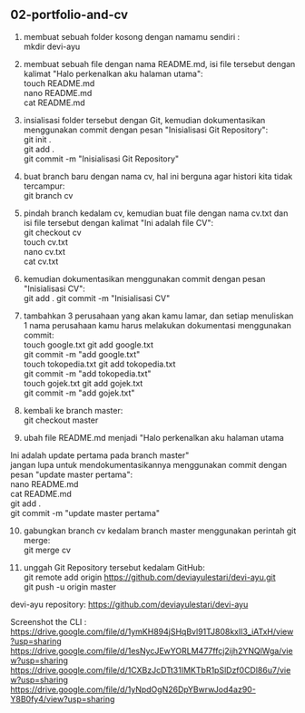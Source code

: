 ## 02-portfolio-and-cv
1. membuat sebuah folder kosong dengan namamu sendiri :  
mkdir devi-ayu  
  
2. membuat sebuah file dengan nama README.md, isi file tersebut dengan kalimat
"Halo perkenalkan aku halaman utama":   
touch README.md  
nano README.md  
cat README.md  
  
3. insialisasi folder tersebut dengan Git, kemudian dokumentasikan menggunakan commit dengan pesan
"Inisialisasi Git Repository":  
git init .  
git add .  
git commit -m "Inisialisasi Git Repository"  
    
4. buat branch baru dengan nama cv, hal ini berguna agar histori kita tidak tercampur:  
git branch cv  
  
5. pindah branch kedalam cv, kemudian buat file dengan nama cv.txt dan isi file tersebut dengan kalimat "Ini adalah file CV":  
git checkout cv  
touch cv.txt  
nano cv.txt  
cat cv.txt  
  
6. kemudian dokumentasikan menggunakan commit dengan pesan "Inisialisasi CV":  
git add .
git commit -m "Inisialisasi CV"  
   
7. tambahkan 3 perusahaan yang akan kamu lamar, dan setiap menuliskan 1 nama perusahaan kamu harus melakukan dokumentasi menggunakan commit:  
touch google.txt
git add google.txt  
git commit -m "add google.txt"  
touch tokopedia.txt
git add tokopedia.txt  
git commit -m "add tokopedia.txt"  
touch gojek.txt
git add gojek.txt  
git commit -m "add gojek.txt"  
  
8. kembali ke branch master:  
git checkout master
   
9. ubah file README.md menjadi
"Halo perkenalkan aku halaman utama  
  
Ini adalah update pertama pada branch master"  
jangan lupa untuk mendokumentasikannya menggunakan commit dengan pesan "update master pertama":  
nano README.md  
cat README.md  
git add .  
git commit -m "update master pertama"  
  
10. gabungkan branch cv kedalam branch master menggunakan perintah git merge:  
git merge cv  
  
11. unggah Git Repository tersebut kedalam GitHub:  
git remote add origin https://github.com/deviayulestari/devi-ayu.git  
git push -u origin master  
  

devi-ayu repository: https://github.com/deviayulestari/devi-ayu  

Screenshot the CLI :  
https://drive.google.com/file/d/1ymKH894jSHqBvl91TJ808kxIl3_iATxH/view?usp=sharing  
https://drive.google.com/file/d/1esNycJEwYORLM477ffcj2ijh2YNQlWga/view?usp=sharing  
https://drive.google.com/file/d/1CXBzJcDTt31IMKTbR1pSlDzf0CDl86u7/view?usp=sharing  
https://drive.google.com/file/d/1yNpdOgN26DpYBwrwJod4az90-Y8B0fy4/view?usp=sharing  
